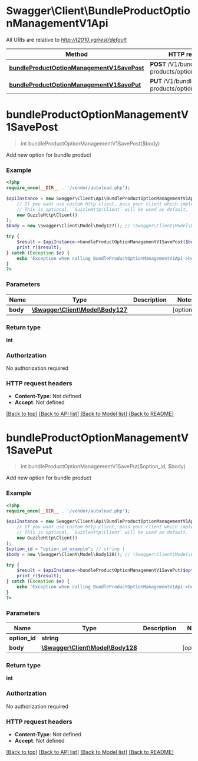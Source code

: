 # Swagger\Client\BundleProductOptionManagementV1Api

All URIs are relative to *http://t2010.vg/rest/default*

Method | HTTP request | Description
------------- | ------------- | -------------
[**bundleProductOptionManagementV1SavePost**](BundleProductOptionManagementV1Api.md#bundleProductOptionManagementV1SavePost) | **POST** /V1/bundle-products/options/add | 
[**bundleProductOptionManagementV1SavePut**](BundleProductOptionManagementV1Api.md#bundleProductOptionManagementV1SavePut) | **PUT** /V1/bundle-products/options/{optionId} | 


# **bundleProductOptionManagementV1SavePost**
> int bundleProductOptionManagementV1SavePost($body)



Add new option for bundle product

### Example
```php
<?php
require_once(__DIR__ . '/vendor/autoload.php');

$apiInstance = new Swagger\Client\Api\BundleProductOptionManagementV1Api(
    // If you want use custom http client, pass your client which implements `GuzzleHttp\ClientInterface`.
    // This is optional, `GuzzleHttp\Client` will be used as default.
    new GuzzleHttp\Client()
);
$body = new \Swagger\Client\Model\Body127(); // \Swagger\Client\Model\Body127 | 

try {
    $result = $apiInstance->bundleProductOptionManagementV1SavePost($body);
    print_r($result);
} catch (Exception $e) {
    echo 'Exception when calling BundleProductOptionManagementV1Api->bundleProductOptionManagementV1SavePost: ', $e->getMessage(), PHP_EOL;
}
?>
```

### Parameters

Name | Type | Description  | Notes
------------- | ------------- | ------------- | -------------
 **body** | [**\Swagger\Client\Model\Body127**](../Model/Body127.md)|  | [optional]

### Return type

**int**

### Authorization

No authorization required

### HTTP request headers

 - **Content-Type**: Not defined
 - **Accept**: Not defined

[[Back to top]](#) [[Back to API list]](../../README.md#documentation-for-api-endpoints) [[Back to Model list]](../../README.md#documentation-for-models) [[Back to README]](../../README.md)

# **bundleProductOptionManagementV1SavePut**
> int bundleProductOptionManagementV1SavePut($option_id, $body)



Add new option for bundle product

### Example
```php
<?php
require_once(__DIR__ . '/vendor/autoload.php');

$apiInstance = new Swagger\Client\Api\BundleProductOptionManagementV1Api(
    // If you want use custom http client, pass your client which implements `GuzzleHttp\ClientInterface`.
    // This is optional, `GuzzleHttp\Client` will be used as default.
    new GuzzleHttp\Client()
);
$option_id = "option_id_example"; // string | 
$body = new \Swagger\Client\Model\Body128(); // \Swagger\Client\Model\Body128 | 

try {
    $result = $apiInstance->bundleProductOptionManagementV1SavePut($option_id, $body);
    print_r($result);
} catch (Exception $e) {
    echo 'Exception when calling BundleProductOptionManagementV1Api->bundleProductOptionManagementV1SavePut: ', $e->getMessage(), PHP_EOL;
}
?>
```

### Parameters

Name | Type | Description  | Notes
------------- | ------------- | ------------- | -------------
 **option_id** | **string**|  |
 **body** | [**\Swagger\Client\Model\Body128**](../Model/Body128.md)|  | [optional]

### Return type

**int**

### Authorization

No authorization required

### HTTP request headers

 - **Content-Type**: Not defined
 - **Accept**: Not defined

[[Back to top]](#) [[Back to API list]](../../README.md#documentation-for-api-endpoints) [[Back to Model list]](../../README.md#documentation-for-models) [[Back to README]](../../README.md)

